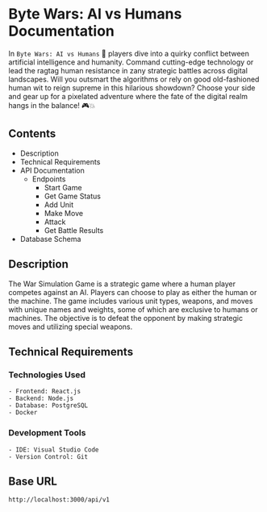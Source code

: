 # Byte Wars: AI vs Humans Documentation

In `Byte Wars: AI vs Humans` 🤖 players dive into a quirky conflict between artificial intelligence and humanity. Command cutting-edge technology or lead the ragtag human resistance in zany strategic battles across digital landscapes. Will you outsmart the algorithms or rely on good old-fashioned human wit to reign supreme in this hilarious showdown? Choose your side and gear up for a pixelated adventure where the fate of the digital realm hangs in the balance! 🎮💥

## Contents

- Description
- Technical Requirements
- API Documentation
  - Endpoints
    - Start Game
    - Get Game Status
    - Add Unit
    - Make Move
    - Attack
    - Get Battle Results
- Database Schema

## Description

The War Simulation Game is a strategic game where a human player competes against an AI. Players can choose to play as either the human or the machine. The game includes various unit types, weapons, and moves with unique names and weights, some of which are exclusive to humans or machines. The objective is to defeat the opponent by making strategic moves and utilizing special weapons.

## Technical Requirements

### Technologies Used

    - Frontend: React.js
    - Backend: Node.js 
    - Database: PostgreSQL 
    - Docker

### Development Tools

    - IDE: Visual Studio Code
    - Version Control: Git

## Base URL

`http://localhost:3000/api/v1`
